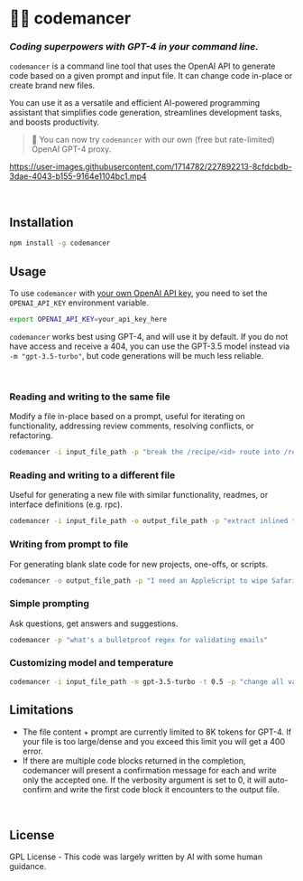# 🧙‍♂ codemancer

### _Coding superpowers with GPT-4 in your command line._

`codemancer` is a command line tool that uses the OpenAI API to generate code based on a given prompt and input file. It can change code in-place or create brand new files.

You can use it as a versatile and efficient AI-powered programming assistant that simplifies code generation, streamlines development tasks, and boosts productivity.

> 💫 You can now try `codemancer` with our own (free but rate-limited) OpenAI GPT-4 proxy.

https://user-images.githubusercontent.com/1714782/227892213-8cfdcbdb-3dae-4043-b155-9164e1104bc1.mp4

<br />

## Installation

```bash
npm install -g codemancer
```

## Usage

To use `codemancer` with [your own OpenAI API key](https://platform.openai.com/account/api-keys), you need to set the `OPENAI_API_KEY` environment variable.

```bash
export OPENAI_API_KEY=your_api_key_here
```

`codemancer` works best using GPT-4, and will use it by default. If you do not have access and receive a 404, you can use the GPT-3.5 model instead via `-m "gpt-3.5-turbo"`, but code generations will be much less reliable.

<br />

### Reading and writing to the same file

Modify a file in-place based on a prompt, useful for iterating on functionality, addressing review comments, resolving conflicts, or refactoring.

```bash
codemancer -i input_file_path -p "break the /recipe/<id> route into /recipe/<id>/info and /recipe/<id>/image"
```

### Reading and writing to a different file

Useful for generating a new file with similar functionality, readmes, or interface definitions (e.g. rpc).

```bash
codemancer -i input_file_path -o output_file_path -p "extract inlined types into interfaces in a separate file"
```

### Writing from prompt to file

For generating blank slate code for new projects, one-offs, or scripts.

```bash
codemancer -o output_file_path -p "I need an AppleScript to wipe Safari history on restart"
```

### Simple prompting

Ask questions, get answers and suggestions.

```bash
codemancer -p "what's a bulletproof regex for validating emails"
```

### Customizing model and temperature

```bash
codemancer -i input_file_path -m gpt-3.5-turbo -t 0.5 -p "change all variable names to obscure animals"
```

## Limitations

- The file content + prompt are currently limited to 8K tokens for GPT-4. If your file is too large/dense and you exceed this limit you will get a 400 error.
- If there are multiple code blocks returned in the completion, codemancer will present a confirmation message for each and write only the accepted one. If the verbosity argument is set to 0, it will auto-confirm and write the first code block it encounters to the output file.

<br />

## License

GPL License - This code was largely written by AI with some human guidance.

<br />
